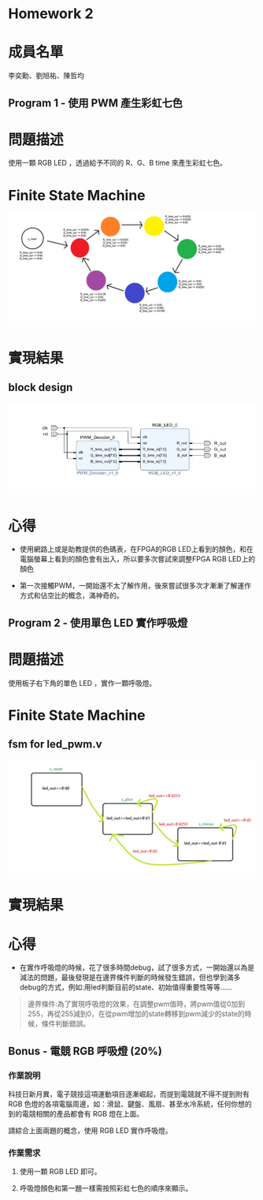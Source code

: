 Homework 2
====================
# 成員名單
李奕勳、劉旭祐、陳哲均

## Program 1 - 使用 PWM 產生彩虹七色 
# 問題描述

使用一顆 RGB LED ，透過給予不同的 R、G、B time 來產生彩虹七色。

# Finite State Machine
<img src="https://github.com/sanwich27/2019_FPGA_Design_Group4/blob/master/hw02_1/image/rainbow_FSM.png"></img>
# 實現結果
## block design
<img src="https://github.com/sanwich27/2019_FPGA_Design_Group4/blob/master/hw02_1/image/bd.JPG"></img>
# 心得

* 使用網路上或是助教提供的色碼表，在FPGA的RGB LED上看到的顏色，和在電腦螢幕上看到的顏色會有出入，所以要多次嘗試來調整FPGA RGB LED上的顏色

* 第一次接觸PWM，一開始還不太了解作用，後來嘗試很多次才漸漸了解運作方式和佔空比的概念，滿神奇的。
## Program 2 - 使用單色 LED 實作呼吸燈 
# 問題描述

使用板子右下角的單色 LED ，實作一顆呼吸燈。
# Finite State Machine
## fsm for led_pwm.v
<img src="https://github.com/sanwich27/2019_FPGA_Design_Group4/blob/master/hw02_2/image/hw2.jpg"></img>
# 實現結果

# 心得

* 在實作呼吸燈的時候，花了很多時間debug，試了很多方式，一開始還以為是減法的問題，最後發現是在邊界條件判斷的時候發生錯誤，但也學到滿多debug的方式，例如:用led判斷目前的state、初始值得重要性等等......

> 邊界條件:為了實現呼吸燈的效果，在調整pwm值時，將pwm值從0加到255，再從255減到0，在從pwm增加的state轉移到pwm減少的state的時候，條件判斷錯誤。


## Bonus - 電競 RGB 呼吸燈 (20%)

### 作業說明

科技日新月異，電子競技這項運動項目逐漸崛起，而提到電競就不得不提到附有 RGB 色燈的各項電腦周邊，如：滑鼠、鍵盤、風扇、甚至水冷系統，任何你想的到的電競相關的產品都會有 RGB 燈在上面。

請綜合上面兩題的概念，使用 RGB LED 實作呼吸燈。

### 作業需求

1. 使用一顆 RGB LED 即可。

2. 呼吸燈顏色和第一題一樣需按照彩虹七色的順序來顯示。
